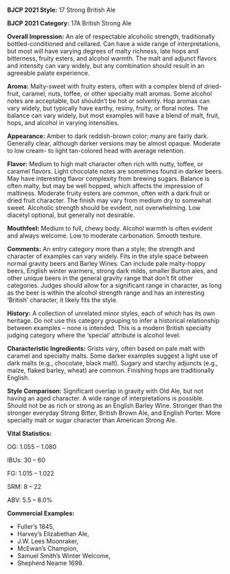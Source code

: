 <b>BJCP 2021 Style:</b> 17 Strong British Ale

<b>BJCP 2021 Category:</b> 17A British Strong Ale

<b>Overall Impression:</b> An ale of respectable alcoholic
strength, traditionally bottled-conditioned and cellared. Can
have a wide range of interpretations, but most will have varying
degrees of malty richness, late hops and bitterness, fruity
esters, and alcohol warmth. The malt and adjunct flavors and
intensity can vary widely, but any combination should result in
an agreeable palate experience.

<b>Aroma:</b> Malty-sweet with fruity esters, often with a complex
blend of dried-fruit, caramel, nuts, toffee, or other specialty
malt aromas. Some alcohol notes are acceptable, but shouldn’t
be hot or solventy. Hop aromas can vary widely, but typically
have earthy, resiny, fruity, or floral notes. The balance can vary
widely, but most examples will have a blend of malt, fruit,
hops, and alcohol in varying intensities.

<b>Appearance:</b> Amber to dark reddish-brown color; many are
fairly dark. Generally clear, although darker versions may be
almost opaque. Moderate to low cream- to light tan-colored
head with average retention.

<b>Flavor:</b> Medium to high malt character often rich with nutty,
toffee, or caramel flavors. Light chocolate notes are sometimes
found in darker beers. May have interesting flavor complexity
from brewing sugars. Balance is often malty, but may be well
hopped, which affects the impression of maltiness. Moderate
fruity esters are common, often with a dark fruit or dried fruit
character. The finish may vary from medium dry to somewhat
sweet. Alcoholic strength should be evident, not overwhelming.
Low diacetyl optional, but generally not desirable.

<b>Mouthfeel:</b> Medium to full, chewy body. Alcohol warmth is
often evident and always welcome. Low to moderate
carbonation. Smooth texture.

<b>Comments:</b> An entry category more than a style; the strength
and character of examples can vary widely. Fits in the style
space between normal gravity beers and Barley Wines. Can
include pale malty-hoppy beers, English winter warmers,
strong dark milds, smaller Burton ales, and other unique beers
in the general gravity range that don’t fit other categories.
Judges should allow for a significant range in character, as long
as the beer is within the alcohol strength range and has an
interesting ‘British’ character, it likely fits the style.

<b>History:</b> A collection of unrelated minor styles, each of which
has its own heritage. Do not use this category grouping to infer
a historical relationship between examples – none is intended.
This is a modern British specialty judging category where the
‘special’ attribute is alcohol level.

<b>Characteristic Ingredients:</b> Grists vary, often based on pale
malt with caramel and specialty malts. Some darker examples
suggest a light use of dark malts (e.g., chocolate, black malt).
Sugary and starchy adjuncts (e.g., maize, flaked barley, wheat)
are common. Finishing hops are traditionally English.

<b>Style Comparison:</b> Significant overlap in gravity with Old
Ale, but not having an aged character. A wide range of
interpretations is possible. Should not be as rich or strong as an
English Barley Wine. Stronger than the stronger everyday
Strong Bitter, British Brown Ale, and English Porter. More
specialty malt or sugar character than American Strong Ale.

<b>Vital Statistics:</b>

OG: 1.055 – 1.080

IBUs: 30 – 60

FG: 1.015 – 1.022

SRM: 8 – 22

ABV: 5.5 – 8.0%

<b>Commercial Examples:</b>
- Fuller’s 1845,
- Harvey’s Elizabethan Ale,
- J.W. Lees Moonraker,
- McEwan’s Champion,
- Samuel Smith’s Winter Welcome,
- Shepherd Neame 1698.
